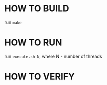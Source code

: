 # HOW TO BUILD

run `make`

# HOW TO RUN

run `execute.sh N`, where N - number of threads

# HOW TO VERIFY
